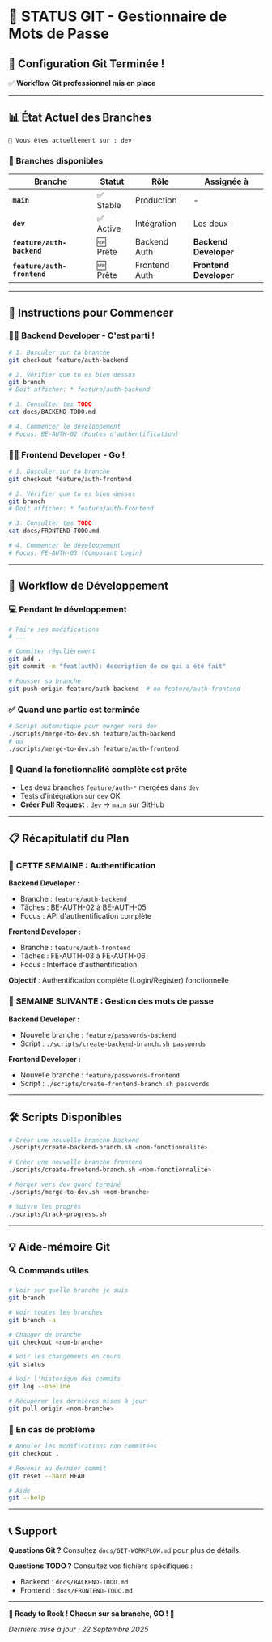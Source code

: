 # 🎯 STATUS GIT - Gestionnaire de Mots de Passe

## 🌟 Configuration Git Terminée !

✅ **Workflow Git professionnel mis en place**

---

## 📊 État Actuel des Branches

```
📍 Vous êtes actuellement sur : dev
```

### 🌿 Branches disponibles

| Branche | Statut | Rôle | Assignée à |
|---------|--------|------|------------|
| **`main`** | ✅ Stable | Production | - |
| **`dev`** | ✅ Active | Intégration | Les deux |
| **`feature/auth-backend`** | 🆕 Prête | Backend Auth | **Backend Developer** |
| **`feature/auth-frontend`** | 🆕 Prête | Frontend Auth | **Frontend Developer** |

---

## 🚀 Instructions pour Commencer

### 👨‍💻 **Backend Developer** - C'est parti !

```bash
# 1. Basculer sur ta branche
git checkout feature/auth-backend

# 2. Vérifier que tu es bien dessus
git branch
# Doit afficher: * feature/auth-backend

# 3. Consulter tes TODO
cat docs/BACKEND-TODO.md

# 4. Commencer le développement
# Focus: BE-AUTH-02 (Routes d'authentification)
```

### 👩‍💻 **Frontend Developer** - Go !

```bash
# 1. Basculer sur ta branche  
git checkout feature/auth-frontend

# 2. Vérifier que tu es bien dessus
git branch
# Doit afficher: * feature/auth-frontend  

# 3. Consulter tes TODO
cat docs/FRONTEND-TODO.md

# 4. Commencer le développement
# Focus: FE-AUTH-03 (Composant Login)
```

---

## 🔄 Workflow de Développement

### 💻 Pendant le développement
```bash
# Faire ses modifications
# ...

# Commiter régulièrement
git add .
git commit -m "feat(auth): description de ce qui a été fait"

# Pousser sa branche
git push origin feature/auth-backend  # ou feature/auth-frontend
```

### ✅ Quand une partie est terminée
```bash
# Script automatique pour merger vers dev
./scripts/merge-to-dev.sh feature/auth-backend
# ou
./scripts/merge-to-dev.sh feature/auth-frontend
```

### 🎯 Quand la fonctionnalité complète est prête
- Les deux branches `feature/auth-*` mergées dans `dev`
- Tests d'intégration sur `dev` OK
- **Créer Pull Request** : `dev` → `main` sur GitHub

---

## 📋 Récapitulatif du Plan

### 🔐 **CETTE SEMAINE : Authentification**

**Backend Developer :**
- Branche : `feature/auth-backend`
- Tâches : BE-AUTH-02 à BE-AUTH-05
- Focus : API d'authentification complète

**Frontend Developer :**
- Branche : `feature/auth-frontend` 
- Tâches : FE-AUTH-03 à FE-AUTH-06
- Focus : Interface d'authentification

**Objectif** : Authentification complète (Login/Register) fonctionnelle

### 🔑 **SEMAINE SUIVANTE : Gestion des mots de passe**

**Backend Developer :**
- Nouvelle branche : `feature/passwords-backend`
- Script : `./scripts/create-backend-branch.sh passwords`

**Frontend Developer :**
- Nouvelle branche : `feature/passwords-frontend`
- Script : `./scripts/create-frontend-branch.sh passwords`

---

## 🛠️ Scripts Disponibles

```bash
# Créer une nouvelle branche backend
./scripts/create-backend-branch.sh <nom-fonctionnalité>

# Créer une nouvelle branche frontend  
./scripts/create-frontend-branch.sh <nom-fonctionnalité>

# Merger vers dev quand terminé
./scripts/merge-to-dev.sh <nom-branche>

# Suivre les progrès
./scripts/track-progress.sh
```

---

## 💡 Aide-mémoire Git

### 🔍 Commands utiles
```bash
# Voir sur quelle branche je suis
git branch

# Voir toutes les branches
git branch -a

# Changer de branche
git checkout <nom-branche>

# Voir les changements en cours  
git status

# Voir l'historique des commits
git log --oneline

# Récupérer les dernières mises à jour
git pull origin <nom-branche>
```

### 🚨 En cas de problème
```bash
# Annuler les modifications non commitées
git checkout .

# Revenir au dernier commit
git reset --hard HEAD

# Aide
git --help
```

---

## 📞 Support

**Questions Git ?** Consultez `docs/GIT-WORKFLOW.md` pour plus de détails.

**Questions TODO ?** Consultez vos fichiers spécifiques :
- Backend : `docs/BACKEND-TODO.md`
- Frontend : `docs/FRONTEND-TODO.md`

---

**🎯 Ready to Rock ! Chacun sur sa branche, GO ! 🚀**

*Dernière mise à jour : 22 Septembre 2025*